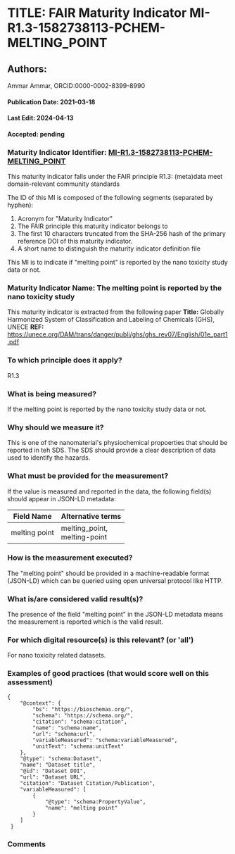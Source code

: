 # TITLE: FAIR Maturity Indicator MI-R1.3-1582738113-PCHEM-MELTING_POINT

## Authors: 
Ammar Ammar, ORCID:0000-0002-8399-8990

#### Publication Date: 2021-03-18
#### Last Edit: 2024-04-13
#### Accepted: pending

### Maturity Indicator Identifier: [MI-R1.3-1582738113-PCHEM-MELTING_POINT](https://w3id.org/nsdra/maturity-indicator/readme/MI-R1.3-1582738113-PCHEM-MELTING_POINT)

This maturity indicator falls under the FAIR principle R1.3:
(meta)data meet domain-relevant community standards

The ID of this MI is composed of the following segments (separated by hyphen):
1. Acronym for "Maturity Indicator"
1. The FAIR principle this maturity indicator belongs to
1. The first 10 characters truncated from the SHA-256 hash of the primary reference DOI of this maturity indicator.
1. A short name to distinguish the maturity indicator definition file

This MI is to indicate if "melting point" is reported by the nano toxicity study data or not.

### Maturity Indicator Name:  The melting point is reported by the nano toxicity study

This maturity indicator is extracted from the following paper 
**Title:** Globally Harmonized System of Classification and Labeling of Chemicals (GHS), UNECE
**REF:** https://unece.org/DAM/trans/danger/publi/ghs/ghs_rev07/English/01e_part1.pdf

### To which principle does it apply?  
R1.3

### What is being measured?
If the melting point is reported by the nano toxicity study data or not.

### Why should we measure it?
This is one of the nanomaterial's physiochemical propoerties that should be reported in teh SDS.
The SDS should provide a clear description of data used to identify the hazards.
 

### What must be provided for the measurement?
If the value is measured and reported in the data, the following field(s) should appear in JSON-LD metadata: 

| Field Name      | Alternative terms                   |
| --------------- | ----------------------------------- |
| melting point   | melting_point,<br>melting-point     |

### How is the measurement executed?
The "melting point" should be provided in a machine-readable format (JSON-LD) which can be queried using open universal protocol like HTTP.

### What is/are considered valid result(s)?
The presence of the field "melting point" in the JSON-LD metadata means the measurement is reported which is the valid result.

### For which digital resource(s) is this relevant? (or 'all')
For nano toxicity related datasets.  

### Examples of good practices (that would score well on this assessment)
```{json}
{
 	"@context": {
 		"bs": "https://bioschemas.org/",
 		"schema": "https://schema.org/",
 		"citation": "schema:citation",
 		"name": "schema:name",
 		"url": "schema:url",
 		"variableMeasured": "schema:variableMeasured",
 		"unitText": "schema:unitText"
 	},
 	"@type": "schema:Dataset",
 	"name": "Dataset title",
 	"@id": "Dataset DOI",
 	"url": "Dataset URL",
 	"citation": "Dataset Citation/Publication",
 	"variableMeasured": [
 		{
 			"@type": "schema:PropertyValue",
 			"name": "melting point"
 		}
 	]
 }
```

### Comments

